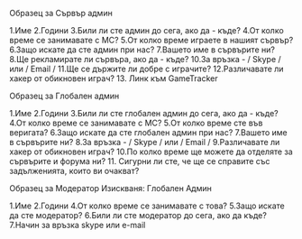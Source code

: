 Образец за Сървър админ


1.Име
2.Години
3.Били ли сте админ до сега, ако да - къде?
4.От колко време се занимавате с MC?
5.От колко време играете в нашият сървър?
6.Защо искате да сте админ при нас?
7.Вашето име в сървърите ни?
8.Ще рекламирате ли сървъра, ако да - къде?
10.За връзка - / Skype / или / Email /
11.Ще се държите ли добре с играчите?
12.Различавате ли хакер от обикновен играч?
13. Линк към GameTracker


Образец за Глобален админ


1.Име
2.Години
3.Били ли сте глобален админ до сега, ако да - къде?
4.От колко време се занимавате с MC?
5.От колко време сте във веригата?
6.Защо искате да сте глобален админ при нас?
7.Вашето име в сървърите ни?
8.За връзка - / Skype / или / Email /
9.Различавате ли хакер от обикновен играч?
10.По колко време ще можете да отделяте за сървърите и форума ни?
11. Сигурни ли сте, че ще се справите със задълженията, които ви очакват?

Образец за Модератор
Изискваня: Глобален Админ


1.Име
2.Години
4.От колко време се занимавате с това?
5.Защо искате да сте модератор?
6.Били ли сте модератор до сега, ако да къде?
7.Начин за връзка skype или e-mail
